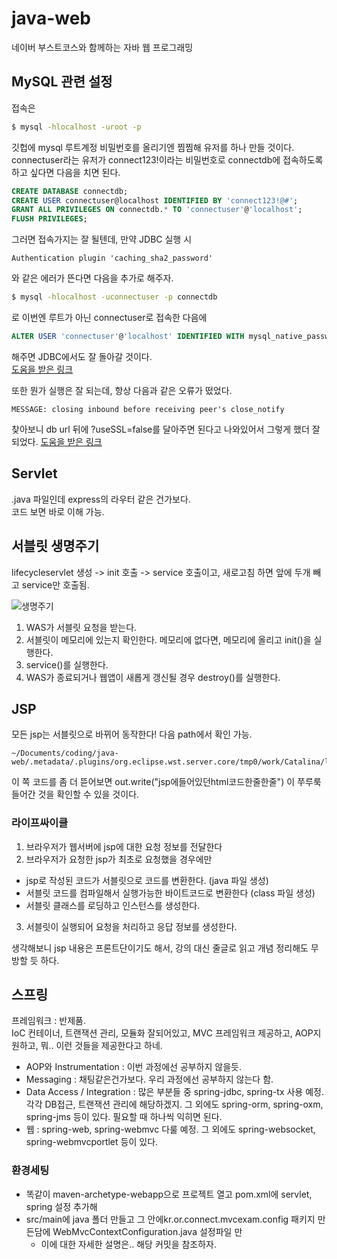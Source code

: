 # java-web
네이버 부스트코스와 함께하는 자바 웹 프로그래밍

## MySQL 관련 설정
접속은
```bash
$ mysql -hlocalhost -uroot -p
```

깃헙에 mysql 루트계정 비밀번호를 올리기엔 찜찜해 유저를 하나 만들 것이다. connectuser라는 유저가 connect123!이라는 비밀번호로 connectdb에 접속하도록 하고 싶다면 다음을 치면 된다.

```sql
CREATE DATABASE connectdb;
CREATE USER connectuser@localhost IDENTIFIED BY 'connect123!@#';
GRANT ALL PRIVILEGES ON connectdb.* TO 'connectuser'@'localhost';
FLUSH PRIVILEGES;
```

그러면 접속가지는 잘 될텐데, 만약 JDBC 실행 시
```
Authentication plugin 'caching_sha2_password'
```
와 같은 에러가 뜬다면 다음을 추가로 해주자.

```bash
$ mysql -hlocalhost -uconnectuser -p connectdb
```
로 이번엔 루트가 아닌 connectuser로 접속한 다음에

```sql
ALTER USER 'connectuser'@'localhost' IDENTIFIED WITH mysql_native_password BY 'connect123!';
```

해주면 JDBC에서도 잘 돌아갈 것이다.  
[도움을 받은 링크](https://seoulbliss.tistory.com/88)

또한 뭔가 실행은 잘 되는데, 항상 다음과 같은 오류가 떴었다.
```
MESSAGE: closing inbound before receiving peer's close_notify
```

찾아보니 db url 뒤에 ?useSSL=false를 달아주면 된다고 나와있어서 그렇게 했더 잘 되었다.
[도움을 받은 링크](https://kimmy100b.github.io/error/2020/10/02/jsp-error/)

## Servlet
.java 파일인데 express의 라우터 같은 건가보다.  
코드 보면 바로 이해 가능.

## 서블릿 생명주기
lifecycleservlet 생성 -> init 호출 -> service 호출이고, 새로고침 하면 앞에 두개 빼고 service만 호출됨.

![생명주기](https://cphinf.pstatic.net/mooc/20180124_22/1516782982944xjogH_PNG/1_5_3_ServletLifcycle.PNG)

1. WAS가 서블릿 요청을 받는다.
2. 서블릿이 메모리에 있는지 확인한다. 메모리에 없다면, 메모리에 올리고 init()을 실행한다.
3. service()를 실행한다.
4. WAS가 종료되거나 웹앱이 새롭게 갱신될 경우 destroy()를 실행한다.


## JSP
모든 jsp는 서블릿으로 바뀌어 동작한다!  다음 path에서 확인 가능.  
```
~/Documents/coding/java-web/.metadata/.plugins/org.eclipse.wst.server.core/tmp0/work/Catalina/localhost/firstweb/org/apache/jsp
```
이 쪽 코드를 좀 더 뜯어보면
out.write("jsp에들어있던html코드한줄한줄")
이 쭈루룩 들어간 것을 확인할 수 있을 것이다.  

### 라이프싸이클
1. 브라우저가 웹서버에 jsp에 대한 요청 정보를 전달한다
2. 브라우저가 요청한 jsp가 최초로 요청했을 경우에만
* jsp로 작성된 코드가 서블릿으로 코드를 변환한다. (java 파일 생성)
* 서블릿 코드를 컴파일해서 실행가능한 바이트코드로 변환한다 (class 파일 생성)
* 서블릿 클래스를 로딩하고 인스턴스를 생성한다.
3. 서블릿이 실행되어 요청을 처리하고 응답 정보를 생성한다.

생각해보니 jsp 내용은 프론트단이기도 해서, 강의 대신 줄글로 읽고 개념 정리해도 무방할 듯 하다.

## 스프링
프레임워크 : 반제품.  
IoC 컨테이너, 트랜잭션 관리, 모듈화 잘되어있고, MVC 프레임워크 제공하고, AOP지원하고, 뭐.. 이런 것들을 제공한다고 하네.

* AOP와 Instrumentation : 이번 과정에선 공부하지 않을듯.
* Messaging : 채팅같은건가보다. 우리 과정에선 공부하지 않는다 함.
* Data Access / Integration : 많은 부분들 중 spring-jdbc, spring-tx 사용 예정. 각각 DB접근, 트랜잭션 관리에 해당하겠지. 그 외에도 spring-orm, spring-oxm, spring-jms 등이 있다. 필요할 때 하나씩 익히면 된다.
* 웹 : spring-web, spring-webmvc 다룰 예정. 그 외에도 spring-websocket, spring-webmvcportlet 등이 있다.


### 환경세팅
* 똑같이 maven-archetype-webapp으로 프로젝트 열고 pom.xml에 servlet, spring 설정 추가해
* src/main에 java 폴더 만들고 그 안에kr.or.connect.mvcexam.config 패키지 만든담에 WebMvcContextConfiguration.java 설정파일 만
  * 이에 대한 자세한 설명은.. 해당 커밋을 참조하자.
